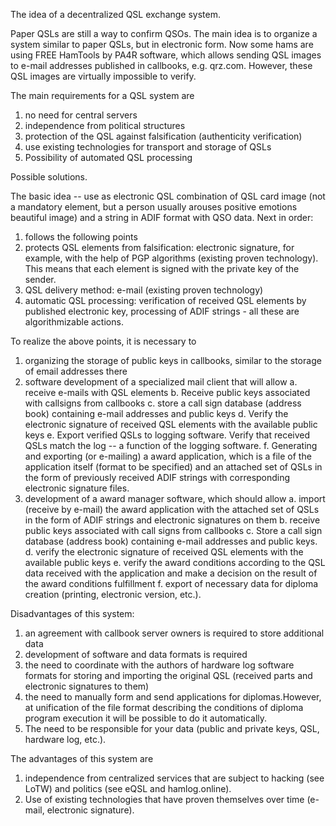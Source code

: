 The idea of a decentralized QSL exchange system.

Paper QSLs are still a way to confirm QSOs. The main idea is to organize a system similar to paper QSLs, but in electronic form. 
Now some hams are using FREE HamTools by PA4R software, which allows sending QSL images to e-mail addresses published in callbooks, e.g. qrz.com.
However, these QSL images are virtually impossible to verify.

The main requirements for a QSL system are
  1. no need for central servers
  2. independence from political structures
  3. protection of the QSL against falsification (authenticity verification)
  4. use existing technologies for transport and storage of QSLs
  5. Possibility of automated QSL processing

Possible solutions.

The basic idea -- use as electronic QSL combination of QSL card image (not a mandatory element, but a person usually arouses positive emotions beautiful image) and a string in ADIF format with QSO data. 
Next in order:
1. follows the following points
2. protects QSL elements from falsification: electronic signature, for example, with the help of PGP algorithms (existing proven technology). This means that each element is signed with the private key of the sender.
3. QSL delivery method: e-mail (existing proven technology)
4. automatic QSL processing: verification of received QSL elements by published electronic key, processing of ADIF strings - all these are algorithmizable actions.

To realize the above points, it is necessary to
1. organizing the storage of public keys in callbooks, similar to the storage of email addresses there
2. software development of a specialized mail client that will allow
   a. receive e-mails with QSL elements
   b. Receive public keys associated with callsigns from callbooks
   c. store a call sign database (address book) containing e-mail addresses and public keys
   d. Verify the electronic signature of received QSL elements with the available public keys
   e. Export verified QSLs to logging software. Verify that received QSLs match the log -- a function of the logging software.
   f. Generating and exporting (or e-mailing) a award application, which is a file of the application itself (format to be specified) and an attached set of QSLs in the form of previously received ADIF strings with corresponding electronic signature files.
4. development of a award manager software, which should allow
   a. import (receive by e-mail) the award application with the attached set of QSLs in the form of ADIF strings and electronic signatures on them
   b. receive public keys associated with call signs from callbooks
   c. Store a call sign database (address book) containing e-mail addresses and public keys.
   d. verify the electronic signature of received QSL elements with the available public keys
   e. verify the award conditions according to the QSL data received with the application and make a decision on the result of the award conditions fulfillment
   f. export of necessary data for diploma creation (printing, electronic version, etc.).


Disadvantages of this system:
1. an agreement with callbook server owners is required to store additional data
2. development of software and data formats is required
3. the need to coordinate with the authors of hardware log software formats for storing and importing the original QSL (received parts and electronic signatures to them)
4. the need to manually form and send applications for diplomas.However, at unification of the file format describing the conditions of diploma program execution it will be possible to do it automatically.
5. The need to be responsible for your data (public and private keys, QSL, hardware log, etc.).

The advantages of this system are
1. independence from centralized services that are subject to hacking (see LoTW) and politics (see eQSL and hamlog.online).
2. Use of existing technologies that have proven themselves over time (e-mail, electronic signature).

